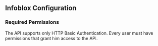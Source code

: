 ## Infoblox Configuration 

### Required Permissions
The API supports only HTTP Basic Authentication. Every user must have permissions that grant him access to the API.
